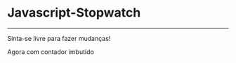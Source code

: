 # Javascript-Stopwatch
------  
Sinta-se livre para fazer mudanças!    
  
Agora com contador imbutido  
